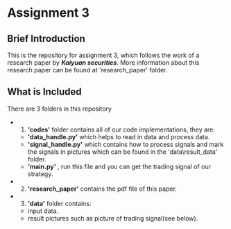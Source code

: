 # Assignment 3
## Brief Introduction
This is the repository for assignment 3, which follows the work of a research paper by ***Kaiyuan securities***. More information about this research paper can be found at 'research_paper' folder.

## What is Included
There are 3 folders in this repository
- 1. **'codes'** folder contains all of our code implementations, they are:
    - **'data_handle.py'** which helps to read in data and process data.
    - **'signal_handle.py'** which contains how to process signals and mark the signals in pictures which can be found in the 'data\result_data' folder.
    - **'main.py'** , run this file and you can get the trading signal of our strategy.
- 2. **'research_paper'** contains the pdf file of this paper.
- 3. **'data'** folder contains:
    - input data.
    - result pictures such as picture of trading signal(see below).
  

